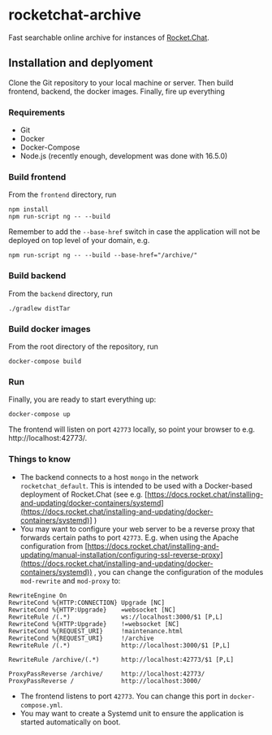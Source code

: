 # rocketchat-archive

Fast searchable online archive for instances of [Rocket.Chat](https://rocket.chat/).

## Installation and deplyoment

Clone the Git repository to your local machine or server.
Then build frontend, backend, the docker images.
Finally, fire up everything

### Requirements

* Git
* Docker
* Docker-Compose
* Node.js (recently enough, development was done with 16.5.0)

### Build frontend

From the `frontend` directory, run

```
npm install
npm run-script ng -- --build
```

Remember to add the `--base-href` switch in case the application will not be deployed
on top level of your domain, e.g.

```
npm run-script ng -- --build --base-href="/archive/"
```

### Build backend

From the `backend` directory, run

```
./gradlew distTar
```

### Build docker images

From the root directory of the repository, run

```
docker-compose build
```

### Run

Finally, you are ready to start everything up:

```
docker-compose up
```

The frontend will listen on port `42773` locally, so point your browser to e.g. http://localhost:42773/.

### Things to know

* The backend connects to a host `mongo` in the network `rocketchat_default`.
This is intended to be used with a Docker-based deployment of Rocket.Chat
(see e.g. [https://docs.rocket.chat/installing-and-updating/docker-containers/systemd](https://docs.rocket.chat/installing-and-updating/docker-containers/systemd)]
  )
* You may want to configure your web server to be a reverse proxy that forwards certain paths to port `42773`.
E.g. when using the Apache configuration from
[https://docs.rocket.chat/installing-and-updating/manual-installation/configuring-ssl-reverse-proxy](https://docs.rocket.chat/installing-and-updating/docker-containers/systemd)) ,
you can change the configuration of the modules `mod-rewrite` and `mod-proxy` to:
```
RewriteEngine On
RewriteCond %{HTTP:CONNECTION} Upgrade [NC]
RewriteCond %{HTTP:Upgrade}    =websocket [NC]
RewriteRule /(.*)              ws://localhost:3000/$1 [P,L]
RewriteCond %{HTTP:Upgrade}    !=websocket [NC]
RewriteCond %{REQUEST_URI}     !maintenance.html
RewriteCond %{REQUEST_URI}     !/archive
RewriteRule /(.*)              http://localhost:3000/$1 [P,L]

RewriteRule /archive/(.*)      http://localhost:42773/$1 [P,L]

ProxyPassReverse /archive/     http://localhost:42773/
ProxyPassReverse /             http://localhost:3000/
```
* The frontend listens to port `42773`. You can change this port in `docker-compose.yml`.
* You may want to create a Systemd unit to ensure the application is started automatically on boot.
